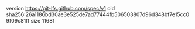 version https://git-lfs.github.com/spec/v1
oid sha256:26a1186bd30ae3e525de7ad77444fb506503807d96d348bf7e15cc09f09c81ff
size 11681
